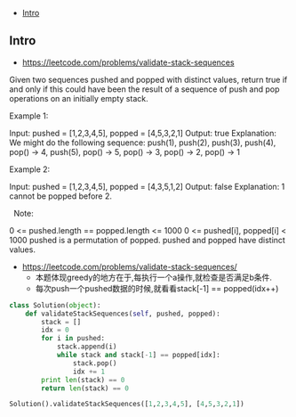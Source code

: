 - [Intro](#intro)

## Intro

- https://leetcode.com/problems/validate-stack-sequences

Given two sequences pushed and popped with distinct values, return true if and only if this could have been the result of a sequence of push and pop operations on an initially empty stack.
 

Example 1:

Input: pushed = [1,2,3,4,5], popped = [4,5,3,2,1]
Output: true
Explanation: We might do the following sequence:
push(1), push(2), push(3), push(4), pop() -> 4,
push(5), pop() -> 5, pop() -> 3, pop() -> 2, pop() -> 1


Example 2:

Input: pushed = [1,2,3,4,5], popped = [4,3,5,1,2]
Output: false
Explanation: 1 cannot be popped before 2.

 
Note:

0 <= pushed.length == popped.length <= 1000
0 <= pushed[i], popped[i] < 1000
pushed is a permutation of popped.
pushed and popped have distinct values.



- https://leetcode.com/problems/validate-stack-sequences/
  - 本题体现greedy的地方在于,每执行一个a操作,就检查是否满足b条件.
  - 每次push一个pushed数据的时候,就看看stack[-1] == popped(idx++)

```py
class Solution(object):
    def validateStackSequences(self, pushed, popped):
        stack = []
        idx = 0
        for i in pushed:
            stack.append(i)
            while stack and stack[-1] == popped[idx]:
                stack.pop()
                idx += 1
        print len(stack) == 0
        return len(stack) == 0

Solution().validateStackSequences([1,2,3,4,5], [4,5,3,2,1])
```


